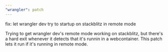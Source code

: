 ```yaml
---
"wrangler": patch
---
```


fix: let wrangler dev try to startup on stackblitz in remote mode

Trying to get wrangler dev's remote mode working on stackblitz, but there's a hard exit whenever it detects that it's runnin in a webcontainer. This patch lets it run if it's running in remote mode.

